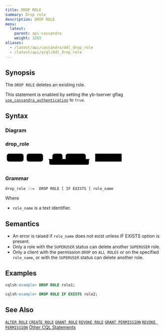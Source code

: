 ```yaml
---
title: DROP ROLE
summary: Drop role
description: DROP ROLE
menu:
  latest:
    parent: api-cassandra
    weight: 1265
aliases:
  - /latest/api/cassandra/ddl_drop_role
  - /latest/api/ycql/ddl_drop_role
---
```


## Synopsis
The `DROP ROLE` deletes an existing role.

This statement is enabled by setting the yb-tserver gflag [`use_cassandra_authentication`](../../../admin/yb-tserver/#config-flags) to `true`.

## Syntax

### Diagram

### drop_role
<svg class="rrdiagram" version="1.1" xmlns:xlink="http://www.w3.org/1999/xlink" xmlns="http://www.w3.org/2000/svg" width="375" height="50" viewbox="0 0 375 50"><path class="connector" d="M0 22h5m53 0h10m52 0h30m32 0h10m64 0h20m-141 0q5 0 5 5v8q0 5 5 5h116q5 0 5-5v-8q0-5 5-5m5 0h10m84 0h5"/><rect class="literal" x="5" y="5" width="53" height="25" rx="7"/><text class="text" x="15" y="22">DROP</text><rect class="literal" x="68" y="5" width="52" height="25" rx="7"/><text class="text" x="78" y="22">ROLE</text><rect class="literal" x="150" y="5" width="32" height="25" rx="7"/><text class="text" x="160" y="22">IF</text><rect class="literal" x="192" y="5" width="64" height="25" rx="7"/><text class="text" x="202" y="22">EXISTS</text><a xlink:href="../grammar_diagrams#role-name"><rect class="rule" x="286" y="5" width="84" height="25"/><text class="text" x="296" y="22">role_name</text></a></svg>

### Grammar
```
drop_role ::=  DROP ROLE [ IF EXISTS ] role_name
```

Where

- `role_name` is a text identifier.

## Semantics
- An error is raised if `role_name` does not exist unless IF EXISTS option is present.
- Only a role with the `SUPERUSER` status can delete another `SUPERUSER` role.
- Only a client with the permission `DROP` on `ALL ROLES` or on the specified `role_name`, or with the `SUPERUSER` status can delete another role.

## Examples

```{.sql .copy .separator-gt}
cqlsh:example> DROP ROLE role1;
```

```{.sql .copy .separator-gt}
cqlsh:example> DROP ROLE IF EXISTS role2;
```

## See Also

[`ALTER ROLE`](../ddl_alter_role)
[`CREATE ROLE`](../ddl_drop_role)
[`GRANT ROLE`](../ddl_grant_role)
[`REVOKE ROLE`](../ddl_revoke_role)
[`GRANT PERMISSION`](../ddl_grant_permission)
[`REVOKE PERMISSION`](../ddl_revoke_permission)
[Other CQL Statements](..)
